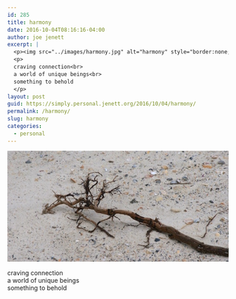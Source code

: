 ```yaml
---
id: 285
title: harmony
date: 2016-10-04T08:16:16-04:00
author: joe jenett
excerpt: |
  <p><img src="../images/harmony.jpg" alt="harmony" style="border:none;"></p>
  <p>
  craving connection<br>
  a world of unique beings<br>
  something to behold
  </p>
layout: post
guid: https://simply.personal.jenett.org/2016/10/04/harmony/
permalink: /harmony/
slug: harmony
categories:
  - personal
---
```

<img src="../images/harmony.jpg" alt="harmony" style="border:none;">

craving connection  
a world of unique beings  
something to behold